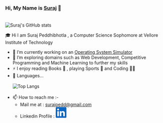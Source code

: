 ### Hi, My Name is [Suraj](https://www.github.com/Surajpedd) 👋 <br><br>
![Suraj's GitHub stats](https://github-readme-stats.vercel.app/api?username=Surajpedd&count_private=true&show_icons=true&theme=yeblu&hide=prs,issues)

🎓 Hi I am Suraj Peddhibhotla , a Computer Science Sophomore at Vellore Institute of Technology
- 🚀 I’m currently working on an [Operating System Simulator](https://github.com/prith27/OS_Sim)
- 🌱 I’m exploring domains such as Web Development, Competitive Programming and Machine Learning to further my skills
- ⚡ I enjoy reading Books 📖 , playing Sports 🏀 and Coding 👨‍💻
- 🔭 Languages...<br><br>
![Top Langs](https://github-readme-stats.vercel.app/api/top-langs/?username=Surajpedd&layout=compact)
<br><br>
- 📫 How to reach me :-
  -  Mail me at : surajpedd@gmail.com 
  -  Linkedin Profile : [![Linkedin](https://github.com/Surajpedd/Surajpedd/blob/main/Linkedin.png)](https://www.linkedin.com/in/surajpedd/)
